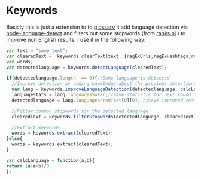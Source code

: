 # Keywords

Basicly this is just a extension to to [glossary](https://github.com/harthur/glossary) it add language detection via [node-language-detect](https://github.com/FGRibreau/node-language-detect) 
and filters out some stopwords (from [ranks.nl](http://www.ranks.nl/resources/stopwords.html) ) 
to improve non English results. I use it in the following way:

```javascript
var text = "some text";
var clearedText =  keywords.clearText(text, [regExUrls,regExHashtags,regExUsernames]);
var words;
var detectedlanguage = keywords.detectLanguage(clearedText);

if(detectedlanguage.length !== 0){//Some language is detected
  //Improve detection by adding knowledge about the previous detections
  var lang = keywords.improveLanguageDetection(detectedlanguage, calcLanguage, languageStats);
  languageStats = lang.languagesSoFar;//Save statistic for next round
  detectedlanguage = lang.languagesFromText[0][0]; //Save improved results

  //Filter common stopwords for the detected language 
  clearedText = keywords.filterStopwords(detectedlanguage, clearedText);

  //Extract Keywords 
  words = keywords.extract(clearedText);
}else{
  words = keywords.extract(clearedText);
}

var calcLanguage = function(a,b){
return (a+a+b)/3
};
```
